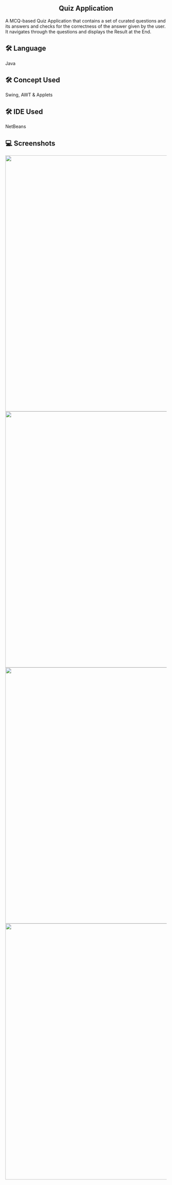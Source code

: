<h2 align="center"> Quiz Application </h2


A MCQ-based Quiz Application that contains a set of curated questions and its answers and checks for the correctness of the answer given by the user. It navigates through the questions and displays the Result at the End.

## 🛠 Language

Java 

## 🛠 Concept Used

Swing, AWT & Applets
 
## 🛠 IDE Used 

 NetBeans

## 💻 Screenshots
<img src="https://raw.githubusercontent.com/rahulbiswas12/Quiz-Application/main/screenshots/login.png" width="800px">

<img src="https://raw.githubusercontent.com/rahulbiswas12/Quiz-Application/main/screenshots/rules.png" width="800px">

<img src="https://raw.githubusercontent.com/rahulbiswas12/Quiz-Application/main/screenshots/question.png" width="800px">

<img src="https://raw.githubusercontent.com/rahulbiswas12/Quiz-Application/main/screenshots/Score.png" width="800px">

